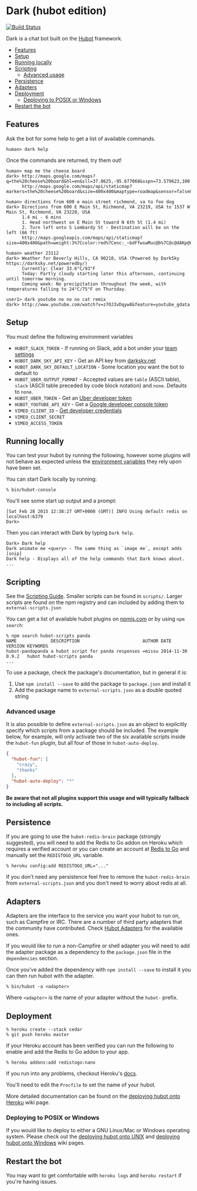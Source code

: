 # Dark (hubot edition)

[![Build Status](https://travis-ci.org/gfax/dark-hubot.svg?branch=master)](https://travis-ci.org/gfax/dark-hubot)

Dark is a chat bot built on the [Hubot][hubot] framework.

[hubot]: http://hubot.github.com

- [Features](#features)
- [Setup](#setup)
- [Running locally](#running-locally)
- [Scripting](#scripting)
  - [Advanced usage](#advanced-usage)
- [Persistence](#persistence)
- [Adapters](#adapters)
- [Deployment](#deployment)
  - [Deploying to POSIX or Windows](#deploying-to-posix-or-windows)
- [Restart the bot](#restart-the-bot)

## Features

Ask the bot for some help to get a list of available commands.

    human> dark help

Once the commands are returned, try them out!

    human> map me the cheese board
    dark> http://maps.google.com/maps?q=the%20cheese%20board&hl=en&sll=37.0625,-95.677068&sspn=73.579623,100.371094&vpsrc=0&hnear=the%20cheese%20board&t=m&z=11
          http://maps.google.com/maps/api/staticmap?markers=the%20cheese%20board&size=400x400&maptype=roadmap&sensor=false&format=png

    human> directions from 600 e main street richmond, va to foo dog
    dark> Directions from 600 E Main St, Richmond, VA 23219, USA to 1537 W Main St, Richmond, VA 23220, USA
          1.4 mi - 6 mins
          1. Head northwest on E Main St toward N 6th St (1.4 mi)
          2. Turn left onto S Lombardy St - Destination will be on the left (66 ft)
          http://maps.googleapis.com/maps/api/staticmap?size=400x400&path=weight:3%7Ccolor:red%7Cenc:_~bdFfwswMuc@b%7C@c@dAKp@Cb@E~LA`JAjICtGCb@Op@cAzDcFzR^P&sensor=false

    human> weather 23112
    dark> Weather for Beverly Hills, CA 90210, USA (Powered by DarkSky https://darksky.net/poweredby/)
          Currently: Clear 33.6°C/93°F
          Today: Partly cloudy starting later this afternoon, continuing until tomorrow morning.
          Coming week: No precipitation throughout the week, with temperatures falling to 24°C/75°F on Thursday.

    user1> dark youtube no no no cat remix
    dark> http://www.youtube.com/watch?v=z7OJ3vDqyw8&feature=youtube_gdata

## Setup

You must define the following environment variables

- `HUBOT_SLACK_TOKEN` - If running on Slack, add a bot under your [team settings](https://my.slack.com/apps/A0F7YS25R-bots)
- `HUBOT_DARK_SKY_API_KEY` - Get an API key from [darksky.net](https://darksky.net/dev)
- `HUBOT_DARK_SKY_DEFAULT_LOCATION` - Some location you want the bot to default to
- `HUBOT_UBER_OUTPUT_FORMAT` - Accepted values are `table` (ASCII table), `slack` (ASCII table preceded by code block notation) and `none`. Defaults to `none`.
- `HUBOT_UBER_TOKEN` - Get an [Uber developer token](https://developer.uber.com)
- `HUBOT_YOUTUBE_API_KEY` - Get a [Google developer console token](https://console.developers.google.com/)
- `VIMEO_CLIENT_ID` - [Get developer credentials](https://developer.vimeo.com/)
- `VIMEO_CLIENT_SECRET`
- `VIMEO_ACCESS_TOKEN`

## Running locally

You can test your hubot by running the following, however some plugins will not
behave as expected unless the [environment variables](#configuration) they rely
upon have been set.

You can start Dark locally by running:

    % bin/hubot-console

You'll see some start up output and a prompt:

    [Sat Feb 28 2015 12:38:27 GMT+0000 (GMT)] INFO Using default redis on localhost:6379
    Dark>

Then you can interact with Dark by typing `Dark help`.

    Dark> Dark help
    Dark animate me <query> - The same thing as `image me`, except adds [snip]
    Dark help - Displays all of the help commands that Dark knows about.
    ...

## Scripting

See the [Scripting Guide][scripting-docs].
Smaller scripts can be found in `scripts/`.
Larger scripts are found on the npm registry and can included by adding
them to `external-scripts.json`

[scripting-docs]: https://github.com/github/hubot/blob/master/docs/scripting.md

You can get a list of available hubot plugins on
[npmjs.com][npmjs] or by using `npm search`:

    % npm search hubot-scripts panda
    NAME             DESCRIPTION                        AUTHOR DATE       VERSION KEYWORDS
    hubot-pandapanda a hubot script for panda responses =missu 2014-11-30 0.9.2   hubot hubot-scripts panda
    ...


To use a package, check the package's documentation, but in general it is:

1. Use `npm install --save` to add the package to `package.json` and install it
2. Add the package name to `external-scripts.json` as a double quoted string

### Advanced usage

It is also possible to define `external-scripts.json` as an object to
explicitly specify which scripts from a package should be included. The example
below, for example, will only activate two of the six available scripts inside
the `hubot-fun` plugin, but all four of those in `hubot-auto-deploy`.

```json
{
  "hubot-fun": [
    "crazy",
    "thanks"
  ],
  "hubot-auto-deploy": "*"
}
```

**Be aware that not all plugins support this usage and will typically fallback
to including all scripts.**

[npmjs]: https://www.npmjs.com

## Persistence

If you are going to use the `hubot-redis-brain` package (strongly suggested),
you will need to add the Redis to Go addon on Heroku which requires a verified
account or you can create an account at [Redis to Go][redistogo] and manually
set the `REDISTOGO_URL` variable.

    % heroku config:add REDISTOGO_URL="..."

If you don't need any persistence feel free to remove the `hubot-redis-brain`
from `external-scripts.json` and you don't need to worry about redis at all.

[redistogo]: https://redistogo.com/

## Adapters

Adapters are the interface to the service you want your hubot to run on, such
as Campfire or IRC. There are a number of third party adapters that the
community have contributed. Check [Hubot Adapters][hubot-adapters] for the
available ones.

If you would like to run a non-Campfire or shell adapter you will need to add
the adapter package as a dependency to the `package.json` file in the
`dependencies` section.

Once you've added the dependency with `npm install --save` to install it you
can then run hubot with the adapter.

    % bin/hubot -a <adapter>

Where `<adapter>` is the name of your adapter without the `hubot-` prefix.

[hubot-adapters]: https://github.com/github/hubot/blob/master/docs/adapters.md

## Deployment

    % heroku create --stack cedar
    % git push heroku master

If your Heroku account has been verified you can run the following to enable
and add the Redis to Go addon to your app.

    % heroku addons:add redistogo:nano

If you run into any problems, checkout Heroku's [docs][heroku-node-docs].

You'll need to edit the `Procfile` to set the name of your hubot.

More detailed documentation can be found on the [deploying hubot onto
Heroku][deploy-heroku] wiki page.

### Deploying to POSIX or Windows

If you would like to deploy to either a GNU Linux/Mac or Windows operating system.
Please check out the [deploying hubot onto UNIX][deploy-unix] and [deploying
hubot onto Windows][deploy-windows] wiki pages.

[heroku-node-docs]: http://devcenter.heroku.com/articles/node-js
[deploy-heroku]: https://github.com/github/hubot/blob/master/docs/deploying/heroku.md
[deploy-unix]: https://github.com/github/hubot/blob/master/docs/deploying/unix.md
[deploy-windows]: https://github.com/github/hubot/blob/master/docs/deploying/windows.md

## Restart the bot

You may want to get comfortable with `heroku logs` and `heroku restart` if
you're having issues.

